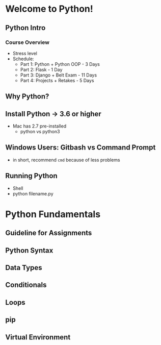 # Welcome to Python!

## Python Intro
### Course Overview
- Stress level
- Schedule:
    - Part 1: Python + Python OOP -  3 Days
    - Part 2: Flask               -  1 Day
    - Part 3: Django + Belt Exam  - 11 Days
    - Part 4: Projects + Retakes  -  5 Days

## Why Python?

## Install Python -> 3.6 or higher
- Mac has 2.7 pre-installed
    - python vs python3

## Windows Users: Gitbash vs Command Prompt
- in short, recommend `cmd` because of less problems
## Running Python
- Shell
- python filename.py

# Python Fundamentals

## Guideline for Assignments

## Python Syntax

## Data Types

## Conditionals

## Loops

## pip

## Virtual Environment
    


